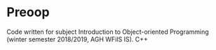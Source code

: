 # Preoop

Code written for subject Introduction to Object-oriented Programming (winter semester 2018/2019, AGH WFiIS IS). 
C++
